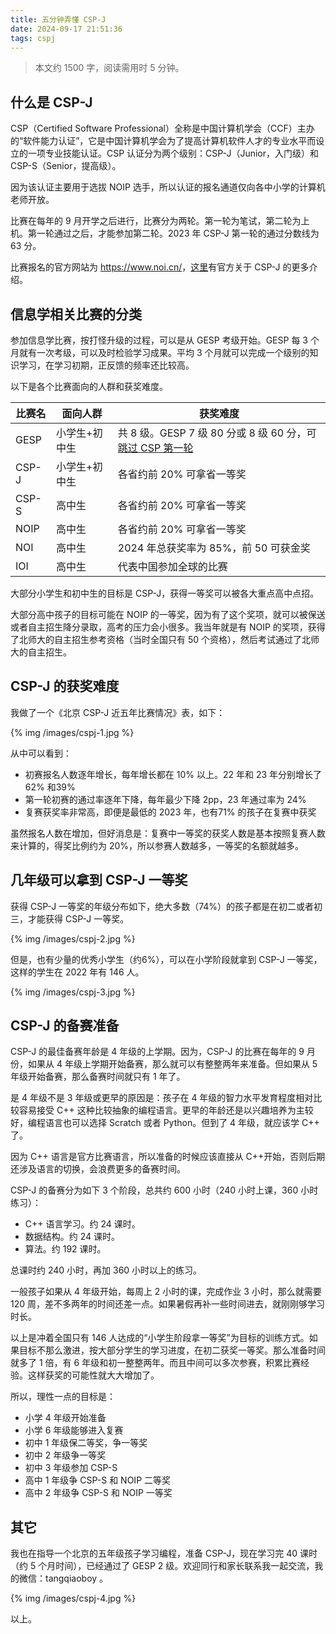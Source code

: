 ```yaml
---
title: 五分钟弄懂 CSP-J 
date: 2024-09-17 21:51:36
tags: cspj
---
```


>本文约 1500 字，阅读需用时 5 分钟。

## 什么是 CSP-J

CSP（Certified Software Professional）全称是中国计算机学会（CCF）主办的“软件能力认证”，它是中国计算机学会为了提高计算机软件人才的专业水平而设立的一项专业技能认证。CSP 认证分为两个级别：CSP-J（Junior，入门级）和CSP-S（Senior，提高级）。

因为该认证主要用于选拔 NOIP 选手，所以认证的报名通道仅向各中小学的计算机老师开放。

比赛在每年的 9 月开学之后进行，比赛分为两轮。第一轮为笔试，第二轮为上机。第一轮通过之后，才能参加第二轮。2023 年 CSP-J 第一轮的通过分数线为 63 分。

比赛报名的官方网站为 <https://www.noi.cn/>，[这里](https://www.noi.cn/xw/2024-07-16/827939.shtml)有官方关于 CSP-J 的更多介绍。

## 信息学相关比赛的分类

参加信息学比赛，按打怪升级的过程，可以是从 GESP 考级开始。GESP 每 3 个月就有一次考级，可以及时检验学习成果。平均 3 个月就可以完成一个级别的知识学习，在学习初期，正反馈的频率还比较高。

以下是各个比赛面向的人群和获奖难度。

| 比赛名      | 面向人群 | 获奖难度 |
| ----------- | ----------- | ----------- |
| GESP      | 小学生+初中生 | 共 8 级。GESP 7 级 80 分或 8 级 60 分，可[跳过 CSP 第一轮](https://gesp.ccf.org.cn/101/1002/10144.html)      |
| CSP-J   | 小学生+初中生 | 各省约前 20% 可拿省一等奖      |
| CSP-S   | 高中生 | 各省约前 20% 可拿省一等奖        |
| NOIP   |  高中生 | 各省约前 20% 可拿省一等奖   |
| NOI   |  高中生 | 2024 年总获奖率为 85%，前 50 可获金奖    |
| IOI   |  高中生 | 代表中国参加全球的比赛   |

大部分小学生和初中生的目标是 CSP-J，获得一等奖可以被各大重点高中点招。

大部分高中孩子的目标可能在 NOIP 的一等奖，因为有了这个奖项，就可以被保送或者自主招生降分录取，高考的压力会小很多。我当年就是有 NOIP 的奖项，获得了北师大的自主招生参考资格（当时全国只有 50 个资格），然后考试通过了北师大的自主招生。

## CSP-J 的获奖难度

我做了一个《北京 CSP-J 近五年比赛情况》表，如下：

{% img /images/cspj-1.jpg %}

从中可以看到：

 - 初赛报名人数逐年增长，每年增长都在 10% 以上。22 年和 23 年分别增长了62% 和39%
 - 第一轮初赛的通过率逐年下降，每年最少下降 2pp，23 年通过率为 24%
 - 复赛获奖率非常高，即便是最低的 2023 年，也有71% 的孩子在复赛中获奖

虽然报名人数在增加，但好消息是：复赛中一等奖的获奖人数是基本按照复赛人数来计算的，得奖比例约为 20%，所以参赛人数越多，一等奖的名额就越多。

## 几年级可以拿到 CSP-J 一等奖

获得 CSP-J 一等奖的年级分布如下，绝大多数（74%）的孩子都是在初二或者初三，才能获得 CSP-J 一等奖。

{% img /images/cspj-2.jpg %}

但是，也有少量的优秀小学生（约6%），可以在小学阶段就拿到 CSP-J 一等奖，这样的学生在 2022 年有 146 人。

{% img /images/cspj-3.jpg %}

## CSP-J 的备赛准备

CSP-J 的最佳备赛年龄是 4 年级的上学期。因为，CSP-J 的比赛在每年的 9 月份，如果从 4 年级上学期开始备赛，那么就可以有整整两年来准备。但如果从 5 年级开始备赛，那么备赛时间就只有 1 年了。

是 4 年级不是 3 年级或更早的原因是：孩子在 4 年级的智力水平发育程度相对比较容易接受 C++ 这种比较抽象的编程语言。更早的年龄还是以兴趣培养为主较好，编程语言也可以选择 Scratch 或者 Python。但到了 4 年级，就应该学 C++ 了。

因为 C++ 语言是官方比赛语言，所以准备的时候应该直接从 C++开始，否则后期还涉及语言的切换，会浪费更多的备赛时间。

CSP-J 的备赛分为如下 3 个阶段，总共约 600 小时（240 小时上课，360 小时练习）：
 - C++ 语言学习。约 24 课时。
 - 数据结构。约 24 课时。
 - 算法。约 192 课时。

总课时约 240 小时，再加 360 小时以上的练习。

一般孩子如果从 4 年级开始，每周上 2 小时的课，完成作业 3 小时，那么就需要 120 周，差不多两年的时间还差一点。如果暑假再补一些时间进去，就刚刚够学习时长。

以上是冲着全国只有 146 人达成的“小学生阶段拿一等奖”为目标的训练方式。如果目标不那么激进，按大部分学生的学习进度，在初二获奖一等奖。那么准备时间就多了 1 倍，有 6 年级和初一整整两年。而且中间可以多次参赛，积累比赛经验。这样获奖的可能性就大大增加了。

所以，理性一点的目标是：

 - 小学 4 年级开始准备
 - 小学 6 年级能够进入复赛
 - 初中 1 年级保二等奖，争一等奖
 - 初中 2 年级争一等奖
 - 初中 3 年级参加 CSP-S
 - 高中 1 年级争 CSP-S 和 NOIP 二等奖
 - 高中 2 年级争 CSP-S 和 NOIP 一等奖

## 其它

我也在指导一个北京的五年级孩子学习编程，准备 CSP-J，现在学习完 40 课时（约 5 个月时间），已经通过了 GESP 2 级。欢迎同行和家长联系我一起交流，我的微信：tangqiaoboy 。

{% img /images/cspj-4.jpg %}

以上。

